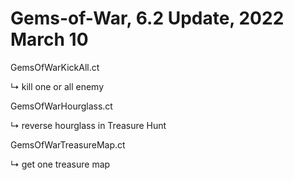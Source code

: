 # Gems-of-War, 6.2 Update, 2022 March 10
GemsOfWarKickAll.ct

↳ kill one or all enemy

GemsOfWarHourglass.ct

↳ reverse hourglass in Treasure Hunt

GemsOfWarTreasureMap.ct

↳ get one treasure map
